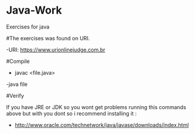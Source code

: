 # Java-Work
Exercises for java

#The exercises was found on URI.

-URI: https://www.urionlinejudge.com.br

#Compile 

- javac  <file.java>


-java file
  
 #Verify 
 
 If you have JRE or JDK so you wont get problems running this commands above but with you dont so i recommend installing it :
 
 - http://www.oracle.com/technetwork/java/javase/downloads/index.html 
